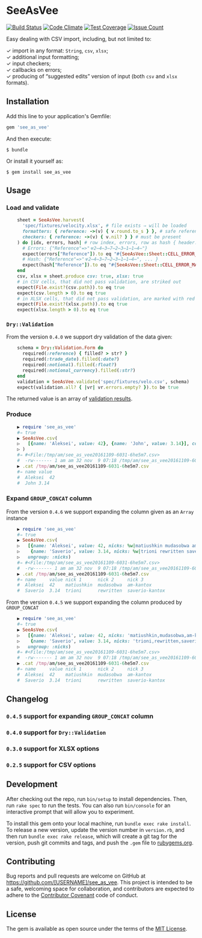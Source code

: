 # SeeAsVee

[![Build Status](https://travis-ci.org/am-kantox/see_as_vee.svg?branch=master)](https://travis-ci.org/am-kantox/see_as_vee)
[![Code Climate](https://codeclimate.com/github/am-kantox/see_as_vee/badges/gpa.svg)](https://codeclimate.com/github/am-kantox/see_as_vee)
[![Test Coverage](https://codeclimate.com/github/am-kantox/see_as_vee/badges/coverage.svg)](https://codeclimate.com/github/am-kantox/see_as_vee/coverage)
[![Issue Count](https://codeclimate.com/github/am-kantox/see_as_vee/badges/issue_count.svg)](https://codeclimate.com/github/am-kantox/see_as_vee)

Easy dealing with CSV import, including, but not limited to:

✓ import in any format: `String`, `csv`, `xlsx`;  
✓ additional input formatting;  
✓ input checkers;  
✓ callbacks on errors;  
✓ producing of “suggested edits” version of input (both `csv` and `xlsx` formats).

## Installation

Add this line to your application's Gemfile:

```ruby
gem 'see_as_vee'
```

And then execute:

    $ bundle

Or install it yourself as:

    $ gem install see_as_vee

## Usage

### Load and validate

```ruby
    sheet = SeeAsVee.harvest(
      'spec/fixtures/velocity.xlsx', # file exists ⇒ will be loaded
      formatters: { reference: ->(v) { v.round.to_s } }, # safe reference input
      checkers: { reference: ->(v) { v.nil? } } # must be present
    ) do |idx, errors, hash| # row index, errors, row as hash { header: value }
      # Errors: {"Reference"=>"☣2̶4̶3̶7̶2̶3̶1̶1̶4̶"}
      expect(errors["Reference"]).to eq "#{SeeAsVee::Sheet::CELL_ERROR_MARKER}2̶4̶3̶7̶2̶3̶1̶1̶4̶"
      # Hash: {"Reference"=>"☣2̶4̶3̶7̶2̶3̶1̶1̶4̶", ... }
      expect(hash["Reference"]).to eq "#{SeeAsVee::Sheet::CELL_ERROR_MARKER}2̶4̶3̶7̶2̶3̶1̶1̶4̶"
    end
    csv, xlsx = sheet.produce csv: true, xlsx: true
    # in CSV cells, that did not pass validation, are striked out
    expect(File.exist?(csv.path)).to eq true
    expect(csv.length > 0).to eq true
    # in XLSX cells, that did not pass validation, are marked with red background
    expect(File.exist?(xlsx.path)).to eq true
    expect(xlsx.length > 0).to eq true
```

### `Dry::Validation`

From the version `0.4.0` we support dry validation of the data given:

```ruby
    schema = Dry::Validation.Form do
      required(:reference) { filled? > str? }
      required(:trade_date).filled(:date?)
      required(:notional).filled(:float?)
      required(:notional_currency).filled(:str?)
    end
    validation = SeeAsVee.validate('spec/fixtures/velo.csv', schema)
    expect(validation.all? { |vr| vr.errors.empty? }).to be true
```

The returned value is an array of [validation results](http://dry-rb.org/gems/dry-validation/basics/).

### Produce

```ruby
    ▶ require 'see_as_vee'
    #⇒ true
    ▶ SeeAsVee.csv(
    ▷   [{name: 'Aleksei', value: 42}, {name: 'John', value: 3.14}], col_sep: "\t"
    ▷ )
    #⇒ #<File:/tmp/am/see_as_vee20161109-6031-6he5m7.csv>
    #  -rw------- 1 am am 32 nov  9 07:18 /tmp/am/see_as_vee20161109-6031-6he5m7.csv
    ▶ .cat /tmp/am/see_as_vee20161109-6031-6he5m7.csv
    #⇒ name	value
    #  Aleksei	42
    #  John	3.14
```

### Expand `GROUP_CONCAT` column

From the version `0.4.6` we support expanding the column given as an `Array` instance

```ruby
    ▶ require 'see_as_vee'
    #⇒ true
    ▶ SeeAsVee.csv(
    ▷   [{name: 'Aleksei', value: 42, nicks: %w|matiushkin mudasobwa am-kantox|},
    ▷    {name: 'Saverio', value: 3.14, nicks: %w|trioni rewritten saverio-kantox|}],
    ▷   ungroup: :nicks)
    #⇒ #<File:/tmp/am/see_as_vee20161109-6031-6he5m7.csv>
    #  -rw------- 1 am am 32 nov  9 07:18 /tmp/am/see_as_vee20161109-6031-6he5m7.csv
    ▶ .cat /tmp/am/see_as_vee20161109-6031-6he5m7.csv
    #⇒ name	    value nick 1      nick 2     nick 3
    #  Aleksei  42    matiushkin  mudasobwa  am-kantox
    #  Saverio  3.14  trioni      rewritten  saverio-kantox
```

From the version `0.4.5` we support expanding the column produced by `GROUP_CONCAT`

```ruby
    ▶ require 'see_as_vee'
    #⇒ true
    ▶ SeeAsVee.csv(
    ▷   [{name: 'Aleksei', value: 42, nicks: 'matiushkin,mudasobwa,am-kantox'},
    ▷    {name: 'Saverio', value: 3.14, nicks: 'trioni,rewritten,saverio-kantox'}],
    ▷   ungroup: :nicks)
    #⇒ #<File:/tmp/am/see_as_vee20161109-6031-6he5m7.csv>
    #  -rw------- 1 am am 32 nov  9 07:18 /tmp/am/see_as_vee20161109-6031-6he5m7.csv
    ▶ .cat /tmp/am/see_as_vee20161109-6031-6he5m7.csv
    #⇒ name	    value nick 1      nick 2     nick 3
    #  Aleksei  42    matiushkin  mudasobwa  am-kantox
    #  Saverio  3.14  trioni      rewritten  saverio-kantox
```

## Changelog

### `0.4.5` support for expanding `GROUP_CONCAT` column



### `0.4.0` support for `Dry::Validation`

### `0.3.0` support for XLSX options

### `0.2.5` support for CSV options

## Development

After checking out the repo, run `bin/setup` to install dependencies. Then, run `rake spec` to run the tests. You can also run `bin/console` for an interactive prompt that will allow you to experiment.

To install this gem onto your local machine, run `bundle exec rake install`. To release a new version, update the version number in `version.rb`, and then run `bundle exec rake release`, which will create a git tag for the version, push git commits and tags, and push the `.gem` file to [rubygems.org](https://rubygems.org).

## Contributing

Bug reports and pull requests are welcome on GitHub at https://github.com/[USERNAME]/see_as_vee. This project is intended to be a safe, welcoming space for collaboration, and contributors are expected to adhere to the [Contributor Covenant](contributor-covenant.org) code of conduct.


## License

The gem is available as open source under the terms of the [MIT License](http://opensource.org/licenses/MIT).
